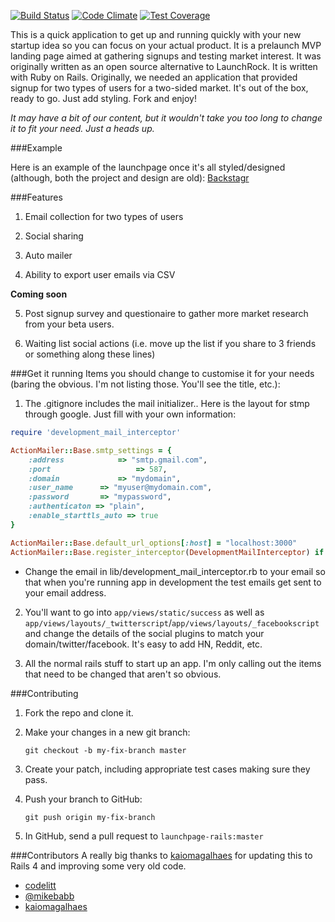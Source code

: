 [![Build Status](https://semaphoreci.com/api/v1/projects/a51d3df9-aef8-49a3-ab52-fa241c4b00f4/459208/badge.svg)](https://semaphoreci.com/kaiomagalhaes/launchpage-rails)
[![Code Climate](https://codeclimate.com/github/kaiomagalhaes/launchpage-rails/badges/gpa.svg)](https://codeclimate.com/github/kaiomagalhaes/launchpage-rails)
[![Test Coverage](https://codeclimate.com/github/kaiomagalhaes/launchpage-rails/badges/coverage.svg)](https://codeclimate.com/github/kaiomagalhaes/launchpage-rails/coverage)

This is a quick application to get up and running quickly with your new startup idea so you can focus on your actual product. It is a prelaunch MVP landing page aimed at gathering signups and testing market interest. It was originally written as an open source alternative to LaunchRock. It is written with Ruby on Rails. Originally, we needed an application that provided signup for two types of users for a two-sided market. It's out of the box, ready to go.  Just add styling. Fork and enjoy! 

*It may have a bit of our content, but it wouldn't take you too long to change it to fit your need. Just a heads up.*

###Example 

Here is an example of the launchpage once it's all styled/designed (although, both the project and design are old): [Backstagr](http://www.backsta.gr)

###Features

1. Email collection for two types of users

2. Social sharing

3. Auto mailer

4. Ability to export user emails via CSV

**Coming soon**

5. Post signup survey and questionaire to gather more market research from your beta users.

6. Waiting list social actions (i.e. move up the list if you share to 3 friends or something along these lines)

###Get it running
Items you should change to customise it for your needs (baring the obvious. I'm not listing those. You'll see the title, etc.):

1. The .gitignore includes the mail initializer.. Here is the layout for stmp through google. Just fill with your own information:

```ruby
require 'development_mail_interceptor'

ActionMailer::Base.smtp_settings = {
	:address			=> "smtp.gmail.com",
	:port					=> 587,
	:domain 			=> "mydomain",
	:user_name 		=> "myuser@mydomain.com",
	:password 		=> "mypassword",
	:authenticaton => "plain",
	:enable_starttls_auto => true
}

ActionMailer::Base.default_url_options[:host] = "localhost:3000"
ActionMailer::Base.register_interceptor(DevelopmentMailInterceptor) if Rails.env.development?
```

  - Change the email in lib/development_mail_interceptor.rb to your email so that when you're running app in development the test emails get sent to your email address. 

2. You'll want to go into `app/views/static/success` as well as `app/views/layouts/_twitterscript`/`app/views/layouts/_facebookscript` and change the details of the social plugins to match your domain/twitter/facebook. It's easy to add HN, Reddit, etc.

3. All the normal rails stuff to start up an app. I'm only calling out the items that need to be changed that aren't so obvious. 


###Contributing

1. Fork the repo and clone it. 

2. Make your changes in a new git branch:

   `git checkout -b my-fix-branch master`

3. Create your patch, including appropriate test cases making sure they pass.

4. Push your branch to GitHub:

   `git push origin my-fix-branch` 

5. In GitHub, send a pull request to `launchpage-rails:master`


###Contributors
A really big thanks to [kaiomagalhaes](https://github.com/kaiomagalhaes) for updating this to Rails 4 and improving some very old code.

- [codelitt](https://github.com/codelitt)
- [@mikebabb](https://github.com/mikebabb)
- [kaiomagalhaes](https://github.com/kaiomagalhaes)
 
